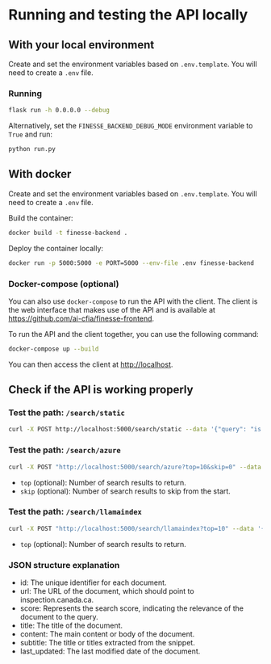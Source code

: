 # Running and testing the API locally

## With your local environment

Create and set the environment variables based on `.env.template`. You will need
to create a `.env` file.

### Running

```bash
flask run -h 0.0.0.0 --debug
```

Alternatively, set the `FINESSE_BACKEND_DEBUG_MODE` environment variable to
`True` and run:

```bash
python run.py
```

## With docker

Create and set the environment variables based on `.env.template`. You will need
to create a `.env` file.

Build the container:

```bash
docker build -t finesse-backend .
```

Deploy the container locally:

```bash
docker run -p 5000:5000 -e PORT=5000 --env-file .env finesse-backend
```

### Docker-compose (optional)

You can also use `docker-compose` to run the API with the client. The client is
the web interface that makes use of the API and is available at <https://github.com/ai-cfia/finesse-frontend>.

To run the API and the client together, you can use the following command:

```bash
docker-compose up --build
```

You can then access the client at <http://localhost>.

## Check if the API is working properly

### Test the path: `/search/static`

```bash
curl -X POST http://localhost:5000/search/static --data '{"query": "is e.coli a virus or bacteria?"}' -H "Content-Type: application/json"
```

### Test the path: `/search/azure`

```bash
curl -X POST "http://localhost:5000/search/azure?top=10&skip=0" --data '{"query": "is e.coli a virus or bacteria?"}' -H "Content-Type: application/json"
```

- `top` (optional): Number of search results to return.
- `skip` (optional): Number of search results to skip from the start.

### Test the path: `/search/llamaindex`

```bash
curl -X POST "http://localhost:5000/search/llamaindex?top=10" --data '{"query": "is e.coli a virus or bacteria?"}' -H "Content-Type: application/json"
```

- `top` (optional): Number of search results to return.

### JSON structure explanation

- id: The unique identifier for each document.
- url: The URL of the document, which should point to inspection.canada.ca.
- score: Represents the search score, indicating the relevance of the document
  to the query.
- title: The title of the document.
- content: The main content or body of the document.
- subtitle: The title or titles extracted from the snippet.
- last_updated: The last modified date of the document.

